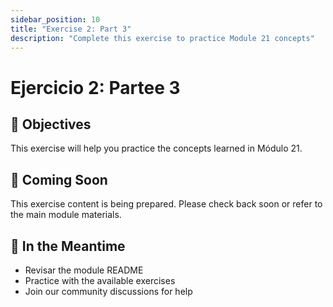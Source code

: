 ```yaml
---
sidebar_position: 10
title: "Exercise 2: Part 3"
description: "Complete this exercise to practice Module 21 concepts"
---
```


# Ejercicio 2: Partee 3

## 🎯 Objectives

This exercise will help you practice the concepts learned in Módulo 21.

## 📝 Coming Soon

This exercise content is being prepared. Please check back soon or refer to the main module materials.

## 🚀 In the Meantime

- Revisar the module README
- Practice with the available exercises
- Join our community discussions for help
